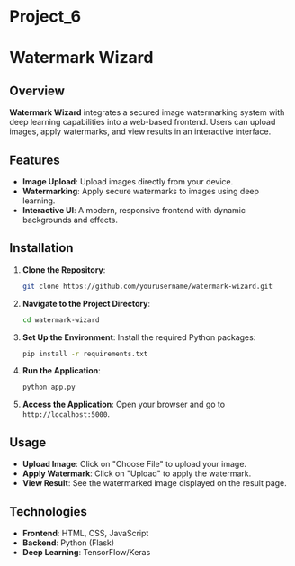 # Project_6


# Watermark Wizard

## Overview
**Watermark Wizard** integrates a secured image watermarking system with deep learning capabilities into a web-based frontend. Users can upload images, apply watermarks, and view results in an interactive interface.

## Features
- **Image Upload**: Upload images directly from your device.
- **Watermarking**: Apply secure watermarks to images using deep learning.
- **Interactive UI**: A modern, responsive frontend with dynamic backgrounds and effects.

## Installation
1. **Clone the Repository**:
   ```bash
   git clone https://github.com/yourusername/watermark-wizard.git
   ```

2. **Navigate to the Project Directory**:
   ```bash
   cd watermark-wizard
   ```

3. **Set Up the Environment**:
   Install the required Python packages:
   ```bash
   pip install -r requirements.txt
   ```

4. **Run the Application**:
   ```bash
   python app.py
   ```

5. **Access the Application**:
   Open your browser and go to `http://localhost:5000`.

## Usage
- **Upload Image**: Click on "Choose File" to upload your image.
- **Apply Watermark**: Click on "Upload" to apply the watermark.
- **View Result**: See the watermarked image displayed on the result page.

## Technologies
- **Frontend**: HTML, CSS, JavaScript
- **Backend**: Python (Flask)
- **Deep Learning**: TensorFlow/Keras

